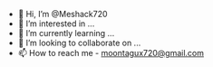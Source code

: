 - 👋 Hi, I’m @Meshack720
- 👀 I’m interested in ...
- 🌱 I’m currently learning ...
- 💞️ I’m looking to collaborate on ...
- 📫 How to reach me - moontagux720@gmail.com

<!---
Meshack720/Meshack720 is a ✨ special ✨ repository because its `README.md` (this file) appears on your GitHub profile.
You can click the Preview link to take a look at your changes.
--->
